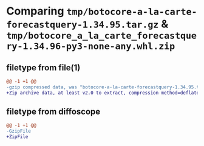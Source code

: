 # Comparing `tmp/botocore-a-la-carte-forecastquery-1.34.95.tar.gz` & `tmp/botocore_a_la_carte_forecastquery-1.34.96-py3-none-any.whl.zip`

## filetype from file(1)

```diff
@@ -1 +1 @@
-gzip compressed data, was "botocore-a-la-carte-forecastquery-1.34.95.tar", last modified: Wed May  1 01:06:18 2024, max compression
+Zip archive data, at least v2.0 to extract, compression method=deflate
```

## filetype from diffoscope

```diff
@@ -1 +1 @@
-GzipFile
+ZipFile
```

